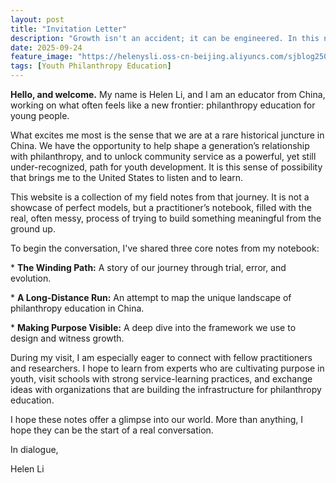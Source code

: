 ```yaml
---
layout: post
title: "Invitation Letter"
description: "Growth isn't an accident; it can be engineered. In this note, I share our Purpose Framework and how we use it in a 3-day camp to make a student's journey visible."
date: 2025-09-24
feature_image: "https://helenysli.oss-cn-beijing.aliyuncs.com/sjblog2507Shine.jpg"
tags: [Youth Philanthropy Education]
---
```


**Hello, and welcome.**  My name is Helen Li, and I am an educator from China, working on what often feels like a new frontier: philanthropy education for young people.

<!--more-->

What excites me most is the sense that we are at a rare historical juncture in China. We have the opportunity to help shape a generation’s relationship with philanthropy, and to unlock community service as a powerful, yet still under-recognized, path for youth development. It is this sense of possibility that brings me to the United States to listen and to learn.

This website is a collection of my field notes from that journey. It is not a showcase of perfect models, but a practitioner’s notebook, filled with the real, often messy, process of trying to build something meaningful from the ground up.

To begin the conversation, I've shared three core notes from my notebook:

\* **The Winding Path:** A story of our journey through trial, error, and evolution.

\* **A Long-Distance Run:** An attempt to map the unique landscape of philanthropy education in China.

\* **Making Purpose Visible:** A deep dive into the framework we use to design and witness growth.

During my visit, I am especially eager to connect with fellow practitioners and researchers. I hope to learn from experts who are cultivating purpose in youth, visit schools with strong service-learning practices, and exchange ideas with organizations that are building the infrastructure for philanthropy education.

I hope these notes offer a glimpse into our world. More than anything, I hope they can be the start of a real conversation.

In dialogue,

Helen Li
